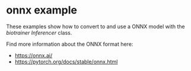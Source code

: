 # onnx example

These examples show how to convert to and use a ONNX model with the *biotrainer Inferencer* class.

Find more information about the ONNX format here:
* https://onnx.ai/
* https://pytorch.org/docs/stable/onnx.html
